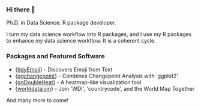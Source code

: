### Hi there 👋

Ph.D. in Data Science. R package developer.

I turn my data science workflow into R packages, and I use my R packages to enhance my data science workflow. It is a coherent cycle. 

### Packages and Featured Software

- {[tidyEmoji](https://github.com/PursuitOfDataScience/tidyEmoji)} - Discovers Emoji from Text
- {[ggchangepoint](https://github.com/PursuitOfDataScience/ggchangepoint)} - Combines Changepoint Analysis with 'ggplot2'
- {[ggDoubleHeat](https://github.com/PursuitOfDataScience/ggDoubleHeat)} - A heatmap-like visualization tool
- {[worlddatajoin](https://github.com/PursuitOfDataScience/worlddatajoin)} - Join 'WDI', 'countrycode', and the World Map Together

And many more to come!
